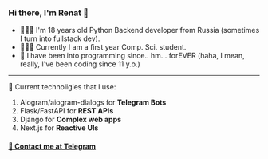 ### Hi there, I'm Renat 👋
- 👨🏼‍💻 I'm 18 years old Python Backend developer from Russia (sometimes I turn into fullstack dev).
- 👨🏻‍🎓 Currently I am a first year Comp. Sci. student.
- 🤔 I have been into programming since.. hm... forEVER (haha, I mean, really, I've been coding since 11 y.o.)

_____
📌 Current technoligies that I use:
1. Aiogram/aiogram-dialogs for **Telegram Bots**
2. Flask/FastAPI for **REST APIs**
3. Django for **Complex web apps**
4. Next.js for **Reactive UIs**


#### [💬 Contact me at Telegram](https://t.me/evildessss)

<!--
**evil-des/evil-des** is a ✨ _special_ ✨ repository because its `README.md` (this file) appears on your GitHub profile.

Here are some ideas to get you started:

- 🔭 I’m currently working on ...
- 🌱 I’m currently learning ...
- 👯 I’m looking to collaborate on ...
- 🤔 I’m looking for help with ...
- 💬 Ask me about ...
- 📫 How to reach me: ...
- 😄 Pronouns: ...
- ⚡ Fun fact: ...
-->
